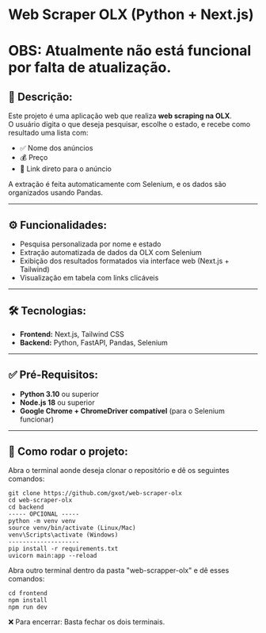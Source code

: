 # Web Scraper OLX (Python + Next.js)
# OBS: Atualmente não está funcional por falta de atualização.

## 📌 Descrição:
Este projeto é uma aplicação web que realiza **web scraping na OLX**.  
O usuário digita o que deseja pesquisar, escolhe o estado, e recebe como resultado uma lista com:

- ✅ Nome dos anúncios
- 💰 Preço
- 🔗 Link direto para o anúncio

A extração é feita automaticamente com Selenium, e os dados são organizados usando Pandas.

---

## ⚙️ Funcionalidades:
- Pesquisa personalizada por nome e estado
- Extração automatizada de dados da OLX com Selenium
- Exibição dos resultados formatados via interface web (Next.js + Tailwind)
- Visualização em tabela com links clicáveis

---

## 🛠 Tecnologias:
- **Frontend:** Next.js, Tailwind CSS  
- **Backend:** Python, FastAPI, Pandas, Selenium

---

## ✅ Pré-Requisitos:
- **Python 3.10** ou superior  
- **Node.js 18** ou superior  
- **Google Chrome + ChromeDriver compatível** (para o Selenium funcionar)

---

## 🚀 Como rodar o projeto:

Abra o terminal aonde deseja clonar o repositório e dê os seguintes comandos:
```
git clone https://github.com/gxot/web-scraper-olx
cd web-scraper-olx
cd backend
----- OPCIONAL -----
python -m venv venv
source venv/bin/activate (Linux/Mac)
venv\Scripts\activate (Windows)
--------------------
pip install -r requirements.txt
uvicorn main:app --reload  
```
Abra outro terminal dentro da pasta "web-scrapper-olx" e dê esses comandos:
```
cd frontend
npm install
npm run dev
```  

❌ Para encerrar: Basta fechar os dois terminais.

